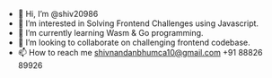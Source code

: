 - 👋 Hi, I’m @shiv20986
- 👀 I’m interested in Solving Frontend Challenges using Javascript.
- 🌱 I’m currently learning Wasm & Go programming.
- 💞️ I’m looking to collaborate on challenging frontend codebase.
- 📫 How to reach me 
    shivnandanbhumca10@gmail.com
    +91 88826 89926

<!---
shiv20986/shiv20986 is a ✨ special ✨ repository because its `README.md` (this file) appears on your GitHub profile.
You can click the Preview link to take a look at your changes.
--->
